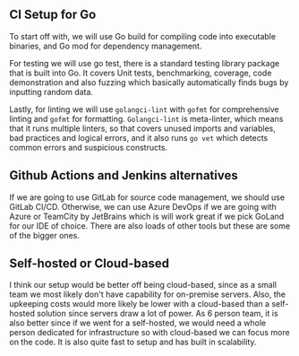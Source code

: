 ## CI Setup for Go

To start off with, we will use Go build for compiling code into executable binaries, and Go mod for dependency management.

For testing we will use go test, there is a standard testing library package that is built into Go. It covers Unit tests, benchmarking, coverage, code demonstration and also fuzzing which basically automatically finds bugs by inputting random data.

Lastly, for linting we will use `golangci-lint` with `gofmt` for comprehensive linting and `gofmt` for formatting. `Golangci-lint` is meta-linter, which means that it runs multiple linters, so that covers unused imports and variables, bad practices and logical errors, and it also runs `go vet` which detects common errors and suspicious constructs.

## Github Actions and Jenkins alternatives

If we are going to use GitLab for source code management, we should use GitLab CI/CD. Otherwise, we can use Azure DevOps if we are going with Azure or TeamCity by JetBrains which is will work great if we pick GoLand for our IDE of choice. There are also loads of other tools but these are some of the bigger ones.

## Self-hosted or Cloud-based

I think our setup would be better off being cloud-based, since as a small team we most likely don't have capability for on-premise servers. Also, the upkeeping costs would more likely be lower with a cloud-based than a self-hosted solution since servers draw a lot of power. As 6 person team, it is also better since if we went for a self-hosted, we would need a whole person dedicated for infrastructure so with cloud-based we can focus more on the code. It is also quite fast to setup and has built in scalability.
